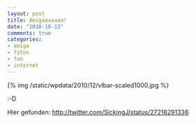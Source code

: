 ```yaml
--- 
layout: post
title: Amigaaaaaaa!
date: "2010-10-13"
comments: true
categories: 
- amiga
- fotos
- fun
- internet
---
```

{% img /static/wpdata/2010/12/vlbar-scaled1000.jpg %}
<p>:-D</p>
<p>Hier gefunden:&nbsp;<a href="http://twitter.com/SickingJ/status/27218291336">http://twitter.com/SickingJ/status/27218291336</a>&nbsp;</p>
